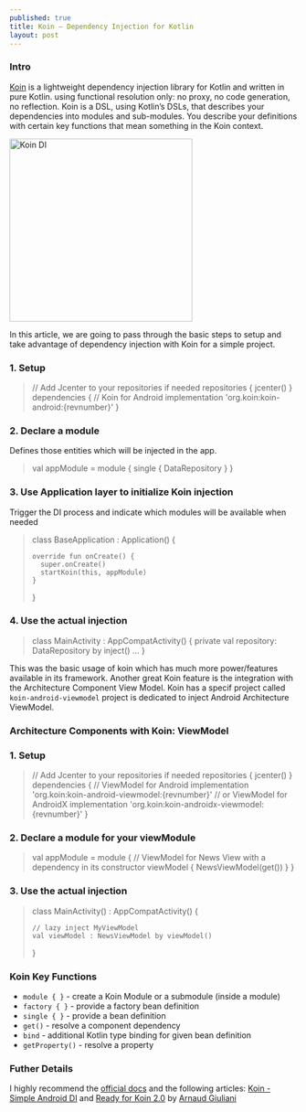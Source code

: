 ```yaml
---
published: true
title: Koin – Dependency Injection for Kotlin
layout: post
---
```


### Intro
[Koin] is a lightweight dependency injection library for Kotlin and written in pure Kotlin. using functional resolution only: no proxy, no code generation, no reflection. Koin is a DSL, using Kotlin’s DSLs, that describes your dependencies into modules and sub-modules. You describe your definitions with certain key functions that mean something in the Koin context. 

<img src="http://maikotrindade.github.io/public/img/koin.png" width="320" height="320" alt="Koin DI"/>

In this article, we are going to pass through the basic steps to setup and take advantage of dependency injection with Koin for a simple project.

### 1. Setup

>	// Add Jcenter to your repositories if needed
>	repositories {
>	    jcenter()
>	}
>	dependencies {
>	    // Koin for Android
>	    implementation 'org.koin:koin-android:{revnumber}'
>	}

### 2. Declare a module
Defines those entities which will be injected in the app.

>	val appModule = module {
>		single { DataRepository }
>	}

### 3. Use Application layer to initialize Koin injection
Trigger the DI process and indicate which modules will be available when needed

>	class BaseApplication : Application() {
>	
>	  override fun onCreate() {
>	    super.onCreate()
>	    startKoin(this, appModule)
>	  }
>	
>	}

### 4. Use the actual injection

>	class MainActivity : AppCompatActivity() {
>	  private val repository: DataRepository by inject()
>	  ...
>	}

This was the basic usage of koin which has much more power/features available in its framework. Another great Koin feature is the integration with the Architecture Component View Model. Koin has a specif project called `koin-android-viewmodel` project is dedicated to inject Android Architecture ViewModel. 

### Architecture Components with Koin: ViewModel

### 1. Setup
>	// Add Jcenter to your repositories if needed
>	repositories {
>	    jcenter()
>	}
>	dependencies {
>	    // ViewModel for Android
>	    implementation 'org.koin:koin-android-viewmodel:{revnumber}'
>	    // or ViewModel for AndroidX
>	    implementation 'org.koin:koin-androidx-viewmodel:{revnumber}'
>	}

### 2. Declare a module for your viewModule
>	val appModule = module {
>	    // ViewModel for News View with a dependency in its constructor
>	    viewModel { NewsViewModel(get()) }
>	}

### 3. Use the actual injection

>	class MainActivity() : AppCompatActivity() {
>	
>	  // lazy inject MyViewModel
>	  val viewModel : NewsViewModel by viewModel()
>	}

### Koin Key Functions

* `module { }` - create a Koin Module or a submodule (inside a module)
* `factory { }` - provide a factory bean definition
* `single { }` - provide a bean definition
* `get()` - resolve a component dependency
* `bind` - additional Kotlin type binding for given bean definition
* `getProperty()` - resolve a property

### Futher Details
I highly recommend the [official docs] and the following articles: [Koin - Simple Android DI] and [Ready for Koin 2.0] by [Arnaud Giuliani]

[Koin]: https://insert-koin.io/
[Koin - Simple Android DI]: https://android.jlelse.eu/koin-simple-android-di-a47827a707ce
[Ready for Koin 2.0]: https://medium.com/koin-developers/ready-for-koin-2-0-2722ab59cac3
[Arnaud Giuliani]: https://github.com/arnaudgiuliani
[official docs]: https://insert-koin.io/docs/2.0/documentation/koin-android/index.html
